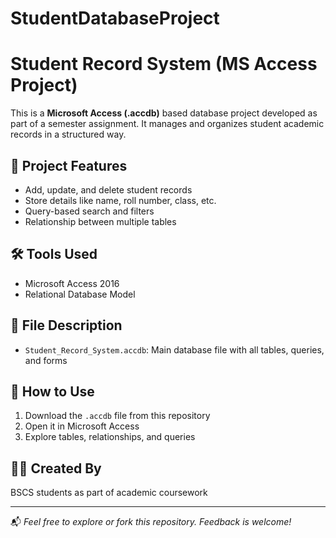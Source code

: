 # StudentDatabaseProject
# Student Record System (MS Access Project)

This is a **Microsoft Access (.accdb)** based database project developed as part of a semester assignment. It manages and organizes student academic records in a structured way.

## 📂 Project Features
- Add, update, and delete student records
- Store details like name, roll number, class, etc.
- Query-based search and filters
- Relationship between multiple tables

## 🛠️ Tools Used
- Microsoft Access 2016
- Relational Database Model

## 📝 File Description
- `Student_Record_System.accdb`: Main database file with all tables, queries, and forms

## 📌 How to Use
1. Download the `.accdb` file from this repository
2. Open it in Microsoft Access
3. Explore tables, relationships, and queries

## 👩‍💻 Created By
BSCS students as part of academic coursework

---

📬 *Feel free to explore or fork this repository. Feedback is welcome!*


